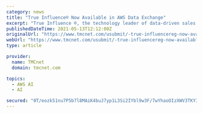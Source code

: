 ```yaml
---
category: news
title: "True Influence® Now Available in AWS Data Exchange"
excerpt: "True Influence ®, the technology leader of data-driven sales and marketing solutions, today announced it is now available in AWS Data Exchange, a service that makes it easy to find, subscribe to, and use third-party data in the cloud from Amazon Web Services (AWS)."
publishedDateTime: 2021-05-13T12:12:00Z
originalUrl: "https://www.tmcnet.com/usubmit/-true-influencereg-now-available-aws-data-exchange-/2021/05/13/9368660.htm"
webUrl: "https://www.tmcnet.com/usubmit/-true-influencereg-now-available-aws-data-exchange-/2021/05/13/9368660.htm"
type: article

provider:
  name: TMCnet
  domain: tmcnet.com

topics:
  - AWS AI
  - AI

secured: "0T/eozk51nu7P5b7l8MAiK4buJ7yp1L3Si2IYbl9w3F/7wYhaoOIzXWV3TKY3R0MLL0TrgltoHXzuHXYn4iY+ovYK0PvJsc4OPdAS6vcp60+FxcvjcuF2hLDpu80Fm39nzf24yV1hRxF4sxrFm8DYxrwIy6S32Il9lGtM6ZxbQsWJpBscTWex6v7irq2o+FIeJxZW5aQu7vW88hCwIau9qR/0kLsRwi6CHEPQNFLI9WU6PzGfp8+coAyjCa0UKZYuQalnMrz5JXNAep23xVKLIpaFHl0Z49ZAavHpJP5ujEYua8reXxbAF1oyUbMOZbEAv3hVVoDexGdJGSufVLDiS7T7Nvtd7wm8tNCazBUQP4=;vV2/zs3saMLOVNHxn8eUJg=="
---
```


